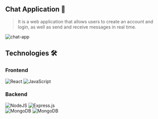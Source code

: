## Chat Application 💬

> It is a web application that allows users to create an account and login, as well as send and receive messages in real time.

<img src="https://user-images.githubusercontent.com/104605712/175097301-ee236c02-4c58-457b-833d-799d757682e5.jpg" alt="chat-app"/>

## Technologies 🛠️

### Frontend
<div>
  <img  alt="React" src="https://img.shields.io/badge/react-%2320232a.svg?style=for-the-badge&logo=react&logoColor=%2361DAFB"/>
  <img  alt="JavaScript" src="https://img.shields.io/badge/javascript-%23323330.svg?style=for-the-badge&logo=javascript&logoColor=%23F7DF1E"/>
</div>

### Backend
<div>
  <img  alt="NodeJS" src="https://img.shields.io/badge/-Node.Js-3ec129?logo=node.js&logoColor=white&style=for-the-badge"/>
  <img  alt="Express.js" src="https://img.shields.io/badge/express.js-%23404d59.svg?style=for-the-badge&logo=express&logoColor=%2361DAFB"/>
  <br/>
  <img  alt="MongoDB" src ="https://img.shields.io/badge/-MongoDB-0da750?logo=mongodb&logoColor=white&style=for-the-badge"/>
  <img  alt="MongoDB" src ="https://img.shields.io/badge/socket%20io-%2320232a.svg?style=for-the-badge&logo=socket.io&logoColor=%2361DAFB"/>
</div>
